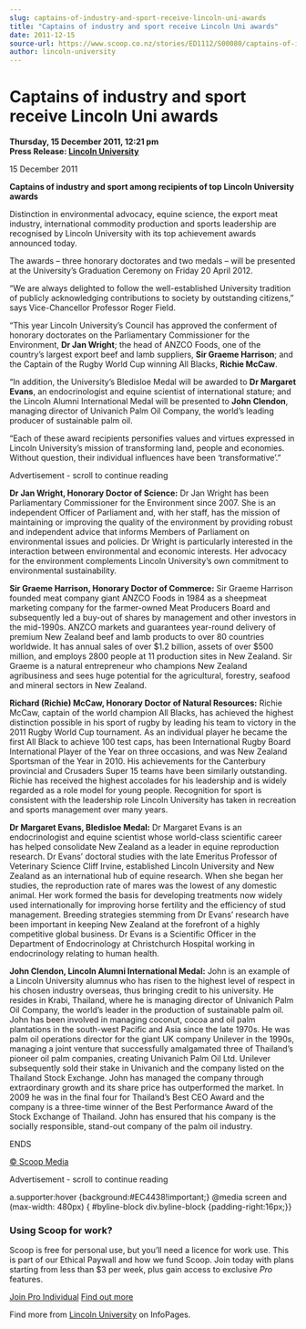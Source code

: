 ```yaml
---
slug: captains-of-industry-and-sport-receive-lincoln-uni-awards
title: "Captains of industry and sport receive Lincoln Uni awards"
date: 2011-12-15
source-url: https://www.scoop.co.nz/stories/ED1112/S00080/captains-of-industry-and-sport-receive-lincoln-uni-awards.htm
author: lincoln-university
---
```

Captains of industry and sport receive Lincoln Uni awards
=========================================================

**Thursday, 15 December 2011, 12:21 pm**  
**Press Release: [Lincoln University](https://info.scoop.co.nz/Lincoln_University)**

15 December 2011

**Captains of industry and sport among recipients of top Lincoln University awards**

Distinction in environmental advocacy, equine science, the export meat industry, international commodity production and sports leadership are recognised by Lincoln University with its top achievement awards announced today.

The awards – three honorary doctorates and two medals – will be presented at the University’s Graduation Ceremony on Friday 20 April 2012.

“We are always delighted to follow the well-established University tradition of publicly acknowledging contributions to society by outstanding citizens,” says Vice-Chancellor Professor Roger Field.

“This year Lincoln University’s Council has approved the conferment of honorary doctorates on the Parliamentary Commissioner for the Environment, **Dr Jan Wright**; the head of ANZCO Foods, one of the country’s largest export beef and lamb suppliers, **Sir Graeme Harrison**; and the Captain of the Rugby World Cup winning All Blacks, **Richie McCaw**.

“In addition, the University’s Bledisloe Medal will be awarded to **Dr Margaret Evans**, an endocrinologist and equine scientist of international stature; and the Lincoln Alumni International Medal will be presented to **John Clendon**, managing director of Univanich Palm Oil Company, the world’s leading producer of sustainable palm oil.

“Each of these award recipients personifies values and virtues expressed in Lincoln University’s mission of transforming land, people and economies. Without question, their individual influences have been ‘transformative’.”

Advertisement - scroll to continue reading





**Dr Jan Wright, Honorary Doctor of Science:** Dr Jan Wright has been Parliamentary Commissioner for the Environment since 2007. She is an independent Officer of Parliament and, with her staff, has the mission of maintaining or improving the quality of the environment by providing robust and independent advice that informs Members of Parliament on environmental issues and policies. Dr Wright is particularly interested in the interaction between environmental and economic interests. Her advocacy for the environment complements Lincoln University’s own commitment to environmental sustainability.

**Sir Graeme Harrison, Honorary Doctor of Commerce:** Sir Graeme Harrison founded meat company giant ANZCO Foods in 1984 as a sheepmeat marketing company for the farmer-owned Meat Producers Board and subsequently led a buy-out of shares by management and other investors in the mid-1990s. ANZCO markets and guarantees year-round delivery of premium New Zealand beef and lamb products to over 80 countries worldwide. It has annual sales of over $1.2 billion, assets of over $500 million, and employs 2800 people at 11 production sites in New Zealand. Sir Graeme is a natural entrepreneur who champions New Zealand agribusiness and sees huge potential for the agricultural, forestry, seafood and mineral sectors in New Zealand.

**Richard (Richie) McCaw, Honorary Doctor of Natural Resources:** Richie McCaw, captain of the world champion All Blacks, has achieved the highest distinction possible in his sport of rugby by leading his team to victory in the 2011 Rugby World Cup tournament. As an individual player he became the first All Black to achieve 100 test caps, has been International Rugby Board International Player of the Year on three occasions, and was New Zealand Sportsman of the Year in 2010. His achievements for the Canterbury provincial and Crusaders Super 15 teams have been similarly outstanding. Richie has received the highest accolades for his leadership and is widely regarded as a role model for young people. Recognition for sport is consistent with the leadership role Lincoln University has taken in recreation and sports management over many years.

**Dr Margaret Evans, Bledisloe Medal:** Dr Margaret Evans is an endocrinologist and equine scientist whose world-class scientific career has helped consolidate New Zealand as a leader in equine reproduction research. Dr Evans’ doctoral studies with the late Emeritus Professor of Veterinary Science Cliff Irvine, established Lincoln University and New Zealand as an international hub of equine research. When she began her studies, the reproduction rate of mares was the lowest of any domestic animal. Her work formed the basis for developing treatments now widely used internationally for improving horse fertility and the efficiency of stud management. Breeding strategies stemming from Dr Evans’ research have been important in keeping New Zealand at the forefront of a highly competitive global business. Dr Evans is a Scientific Officer in the Department of Endocrinology at Christchurch Hospital working in endocrinology relating to human health.

**John Clendon, Lincoln Alumni International Medal:** John is an example of a Lincoln University alumnus who has risen to the highest level of respect in his chosen industry overseas, thus bringing credit to his university. He resides in Krabi, Thailand, where he is managing director of Univanich Palm Oil Company, the world’s leader in the production of sustainable palm oil. John has been involved in managing coconut, cocoa and oil palm plantations in the south-west Pacific and Asia since the late 1970s. He was palm oil operations director for the giant UK company Unilever in the 1990s, managing a joint venture that successfully amalgamated three of Thailand’s pioneer oil palm companies, creating Univanich Palm Oil Ltd. Unilever subsequently sold their stake in Univanich and the company listed on the Thailand Stock Exchange. John has managed the company through extraordinary growth and its share price has outperformed the market. In 2009 he was in the final four for Thailand’s Best CEO Award and the company is a three-time winner of the Best Performance Award of the Stock Exchange of Thailand. John has ensured that his company is the socially responsible, stand-out company of the palm oil industry.

ENDS

[© Scoop Media](http://www.scoop.co.nz/about/terms.html)  

Advertisement - scroll to continue reading



a.supporter:hover {background:#EC4438!important;} @media screen and (max-width: 480px) { #byline-block div.byline-block {padding-right:16px;}}

### Using Scoop for work?

Scoop is free for personal use, but you’ll need a licence for work use. This is part of our Ethical Paywall and how we fund Scoop. Join today with plans starting from less than $3 per week, plus gain access to exclusive _Pro_ features.  
  
[Join Pro Individual](https://pro.scoop.co.nz/Individual/?from=ProIn24) [Find out more](https://pro.scoop.co.nz/using-scoop-for-work/?from=ProIn24)

Find more from [Lincoln University](https://info.scoop.co.nz/Lincoln_University) on InfoPages.